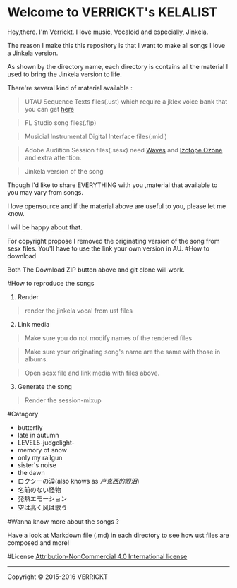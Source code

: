 Welcome to VERRICKT's KELALIST
=================

Hey,there. I'm Verrickt.
I love music, Vocaloid and especially, Jinkela.

The reason I make this this repository is that I want to
make all songs I love a Jinkela version.


As shown by the directory name, each directory is 
contains all the material I used to bring the Jinkela version
to life.



There're several kind of material available :

> UTAU Sequence Texts files(.ust) which require a jklex voice bank that you can get [here](http://blog.sina.com.cn/s/blog_711e86460101ci5f.html)

> FL Studio song files(.flp)

> Musicial Instrumental Digital Interface files(.midi)

> Adobe Audition Session files(.sesx) need [Waves](http://www.waves.com/) and [Izotope Ozone](https://www.izotope.com) and extra attention.

> Jinkela version of the song


Though I'd like to share EVERYTHING with you ,material that available to you may vary from songs.

I love opensource and if the material above are useful to you, please let me know.

I will be happy about that.

For copyright propose I removed the originating version of the song from sesx
files. You'll have to use the link your own version in AU.
#How to download

Both The Download ZIP button above and git clone will work.


#How to reproduce the songs
1) Render 
>render the jinkela vocal from ust files  

2) Link  media
>Make sure you do not modify names of the rendered files

>Make sure your originating  song's name are the same with
those in albums.

>Open sesx file and link media with files above.

3) Generate the song

> Render the session-mixup




#Catagory

- butterfly
- late in autumn 
- LEVEL5-judgelight- 
- memory of snow
- only my railgun
- sister's noise
- the dawn
- ロクシーの淚(also knows as *卢克西的眼泪*)
- 名前のない怪物
- 発熱エモーション
- 空は高く风は歌う

#Wanna know more about the songs ?

Have a look at Markdown file (.md) in each directory to see how 
ust files are composed and more!


#License
[Attribution-NonCommercial 4.0 International license](http://creativecommons.org/licenses/by-nc/4.0/)



----------
Copyright © 2015-2016 VERRICKT
